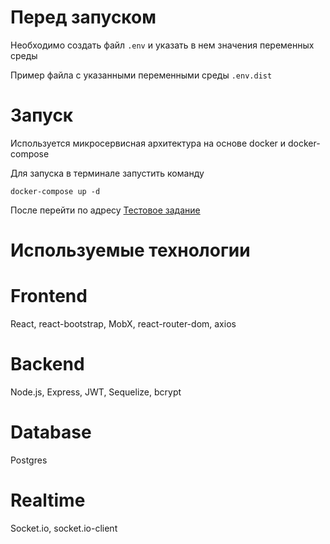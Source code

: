 Перед запуском
=
Необходимо создать файл `.env` и указать в нем значения переменных среды<br>

Пример файла с указанными переменными среды `.env.dist`


Запуск
=
Используется микросервисная архитектура на основе docker и docker-compose<br>

Для запуска в терминале запустить команду <br>

`docker-compose up -d`<br>

После перейти по адресу [Тестовое задание](http://localhost:1000)<br>


Используемые технологии
=

Frontend
=
React, react-bootstrap, MobX, react-router-dom, axios

Backend
=
Node.js, Express, JWT, Sequelize, bcrypt

Database
=
Postgres

Realtime
=
Socket.io, socket.io-client
